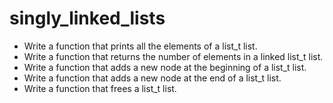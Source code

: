 <h1 class ="text-center">singly_linked_lists</h1>
<ul>
  <li>Write a function that prints all the elements of a list_t list.</li>
  <li>Write a function that returns the number of elements in a linked list_t list.</li>
  <li>Write a function that adds a new node at the beginning of a list_t list.</li>
  <li>Write a function that adds a new node at the end of a list_t list.</li>
  <li>Write a function that frees a list_t list.</li>
</ul>
